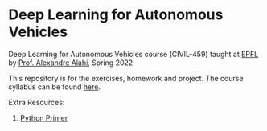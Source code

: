 # Deep Learning for Autonomous Vehicles

Deep Learning for Autonomous Vehicles course (CIVIL-459) taught at [EPFL](https://www.epfl.ch/en/) by [Prof. Alexandre Alahi](https://people.epfl.ch/alexandre.alahi?lang=en), Spring 2022

This repository is for the exercises, homework and project. The course syllabus can be found [here](https://edu.epfl.ch/coursebook/fr/deep-learning-for-autonomous-vehicles-CIVIL-459).

Extra Resources:
1. [Python Primer](https://github.com/vita-epfl/introML-2022/tree/main/exercises)
